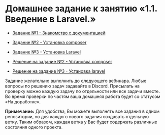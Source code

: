 # Домашнее задание к занятию «1.1. Введение в Laravel.»

- [Задание №1 - Знакомство с документацией](./exercise-01.md)
- [Задание №2 - Установка composer](./exercise-02.md)
- [Задание №3 - Установка Laravel](./exercise-03.md)

- [Решение на задание №2 - Установка composer](./hw-2.md)
- [Решение на задание №3 - Установка laravel](./hw-3.md)

Задание желательно выполнить до следующего вебинара. Любые вопросы по решению задач задавайте в Discord.
Присылать на проверку можно каждую задачу по отдельности или все задачи вместе. Во время проверки по частям ваша домашняя работа будет со статусом «На доработке».

**Примечание:** Для удобства, Вы можете выполнять все задания в одном репозитории, но для каждого нового задания создавать отдельную ветку. Таким образом, каждая ветка у Вас будет содержать различные состояния одного проекта.
